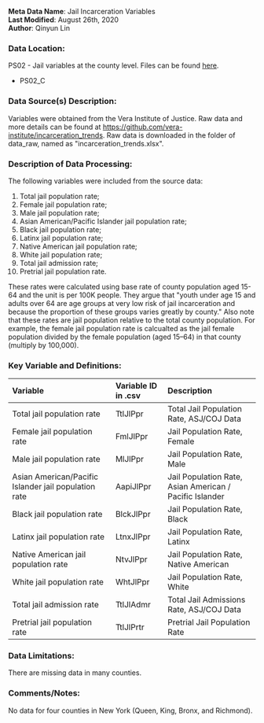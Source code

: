 **Meta Data Name**: Jail Incarceration Variables  
**Last Modified**: August 26th, 2020  
**Author**: Qinyun Lin  

### Data Location: 
PS02 - Jail variables at the county level. Files can be found [here](/data_final).
* PS02_C  

### Data Source(s) Description:  
Variables were obtained from the Vera Institute of Justice. Raw data and more details can be found at https://github.com/vera-institute/incarceration_trends. Raw data is downloaded in the folder of data_raw, named as "incarceration_trends.xlsx". 


### Description of Data Processing: 
The following variables were included from the source data:
1. Total jail population rate;
2. Female jail population rate;
3. Male jail population rate; 
4. Asian American/Pacific Islander jail population rate;
5. Black jail population rate;
6. Latinx jail population rate; 
7. Native American jail population rate;
8. White jail population rate;
9. Total jail admission rate;
10. Pretrial jail population rate. 
 
These rates were calculated using base rate of county population aged 15-64 and the unit is per 100K people. They argue that "youth under age 15 and adults over 64 are age groups at very low risk of jail incarceration and because the proportion of these groups varies greatly by county." Also note that these rates are jail population relative to the total county population. For example, the female jail population rate is calcualted as the jail female population divided by the female population (aged 15–64) in that county (multiply by 100,000). 

### Key Variable and Definitions:
| Variable | Variable ID in .csv | Description |
|:---------|:--------------------|:------------|
| Total jail population rate | TtlJlPpr | Total Jail Population Rate, ASJ/COJ Data |
| Female jail population rate | FmlJlPpr | Jail Population Rate, Female |
| Male jail population rate | MlJlPpr | Jail Population Rate, Male |
| Asian American/Pacific Islander jail population rate | AapiJlPpr | Jail Population Rate, Asian American / Pacific Islander |
| Black jail population rate | BlckJlPpr | Jail Population Rate, Black |
| Latinx jail population rate | LtnxJlPpr | Jail Population Rate, Latinx |
| Native American jail population rate | NtvJlPpr | Jail Population Rate, Native American |
| White jail population rate | WhtJlPpr | Jail Population Rate, White |
| Total jail admission rate | TtlJlAdmr | Total Jail Admissions Rate, ASJ/COJ Data |
| Pretrial jail population rate | TtlJlPrtr | Pretrial Jail Population Rate |

### Data Limitations:
There are missing data in many counties. 

### Comments/Notes:
No data for four counties in New York (Queen, King, Bronx, and Richmond). 
